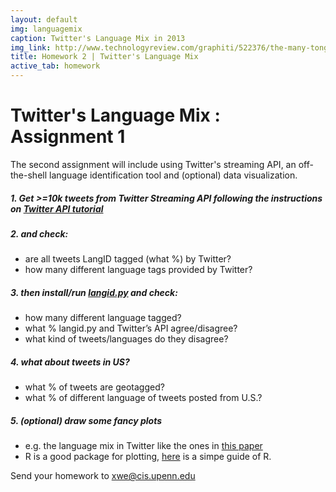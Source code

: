 ```yaml
---
layout: default
img: languagemix
caption: Twitter's Language Mix in 2013  
img_link: http://www.technologyreview.com/graphiti/522376/the-many-tongues-of-twitter/
title: Homework 2 | Twitter's Language Mix
active_tab: homework
---
```




Twitter's Language Mix <span class="text-muted">: Assignment 1</span> 
=============================================================

The second assignment will include using Twitter's streaming API, an off-the-shell language identification tool and (optional) data visualization.

##### 1. Get >=10k tweets from Twitter Streaming API following the instructions on [Twitter API tutorial](/twittertutorial.html) 

##### 2. and check:
- are all tweets LangID tagged (what %) by Twitter?
- how many different language tags provided by Twitter?

##### 3. then install/run [langid.py](https://github.com/saffsd/langid.py) and check:
- how many different language tagged?
- what % langid.py and Twitter’s API agree/disagree?
- what kind of tweets/languages do they disagree?

##### 4. what about tweets in US?
- what % of tweets are geotagged?
- what % of different language of tweets posted from U.S.?

##### 5. (optional) draw some fancy plots 
- e.g. the language mix in Twitter like the ones in [this paper](http://journals.plos.org/plosone/article?id=10.1371/journal.pone.0061981)
- R is a good package for plotting, [here](http://www.statmethods.net/) is a simpe guide of R. 


Send your homework to xwe@cis.upenn.edu






